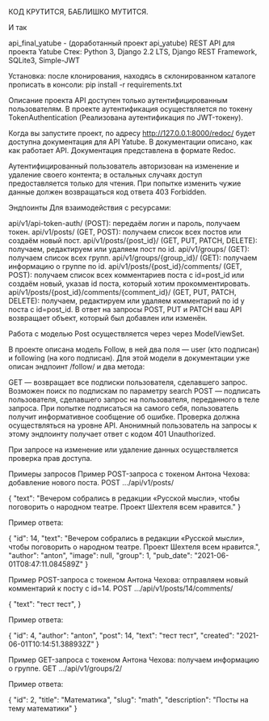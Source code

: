 КОД КРУТИТСЯ, БАБЛИШКО МУТИТСЯ.

И так

api_final_yatube - (доработанный проект api_yatube) REST API для проекта Yatube
Стек: Python 3, Django 2.2 LTS, Django REST Framework, SQLite3, Simple-JWT

Установка:
после клонирования, находясь в склонированном каталоге прописать в консоли: pip install -r requirements.txt

Описание проекта
API доступен только аутентифицированным пользователям. В проекте аутентификация осуществляется по токену TokenAuthentication (Реализована аутентификация по JWT-токену).

Когда вы запустите проект, по адресу http://127.0.0.1:8000/redoc/ будет доступна документация для API Yatube. В документации описано, как как работает API. Документация представлена в формате Redoc.

Аутентифицированный пользователь авторизован на изменение и удаление своего контента; в остальных случаях доступ предоставляется только для чтения. При попытке изменить чужие данные должен возвращаться код ответа 403 Forbidden.

Эндпоинты Для взаимодействия с ресурсами:

api/v1/api-token-auth/ (POST): передаём логин и пароль, получаем токен.
api/v1/posts/ (GET, POST): получаем список всех постов или создаём новый пост.
api/v1/posts/{post_id}/ (GET, PUT, PATCH, DELETE): получаем, редактируем или удаляем пост по id.
api/v1/groups/ (GET): получаем список всех групп.
api/v1/groups/{group_id}/ (GET): получаем информацию о группе по id.
api/v1/posts/{post_id}/comments/ (GET, POST): получаем список всех комментариев поста с id=post_id или создаём новый, указав id поста, который хотим прокомментировать. api/v1/posts/{post_id}/comments/{comment_id}/ (GET, PUT, PATCH, DELETE): получаем, редактируем или удаляем комментарий по id у поста с id=post_id.
В ответ на запросы POST, PUT и PATCH ваш API возвращает объект, который был добавлен или изменён.

Работа с моделью Post осуществляется через через ModelViewSet.

В проекте описана модель Follow, в ней два поля — user (кто подписан) и following (на кого подписан). Для этой модели в документации уже описан эндпоинт /follow/ и два метода:

GET — возвращает все подписки пользователя, сделавшего запрос. Возможен поиск по подпискам по параметру search
POST — подписать пользователя, сделавшего запрос на пользователя, переданного в теле запроса. При попытке подписаться на самого себя, пользователь получит информативное сообщение об ошибке. Проверка должна осуществляться на уровне API.
Анонимный пользователь на запросы к этому эндпоинту получает ответ с кодом 401 Unauthorized.

При запросе на изменение или удаление данных осуществляется проверка прав доступа.

Примеры запросов
Пример POST-запроса с токеном Антона Чехова: добавление нового поста. POST .../api/v1/posts/

{ "text": "Вечером собрались в редакции «Русской мысли», чтобы поговорить о народном театре. Проект Шехтеля всем нравится." }

Пример ответа:

{ "id": 14, "text": "Вечером собрались в редакции «Русской мысли», чтобы поговорить о народном театре. Проект Шехтеля всем нравится.", "author": "anton", "image": null, "group": 1, "pub_date": "2021-06-01T08:47:11.084589Z" }

Пример POST-запроса с токеном Антона Чехова: отправляем новый комментарий к посту с id=14. POST .../api/v1/posts/14/comments/

{ "text": "тест тест", }

Пример ответа:

{ "id": 4, "author": "anton", "post": 14, "text": "тест тест", "created": "2021-06-01T10:14:51.388932Z" }

Пример GET-запроса с токеном Антона Чехова: получаем информацию о группе. GET .../api/v1/groups/2/

Пример ответа:

{ "id": 2, "title": "Математика", "slug": "math", "description": "Посты на тему математики" }
